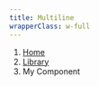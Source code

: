 ```yaml
---
title: Multiline
wrapperClass: w-full
---
```


<nav class="vv-breadcrumb 
            vv-breadcrumb--multiline" aria-label="breadcrumbs">
    <ol class="vv-breadcrumb__list">
        <li class="vv-breadcrumb__item">
            <a class="vv-breadcrumb__link" href="#">
                Home
            </a>
        </li>
        <li class="vv-breadcrumb__item">
            <a class="vv-breadcrumb__link" href="#">
                Library
            </a>
        </li>
        <li class="vv-breadcrumb__item-active" aria-current="page">
            My Component
        </li>
    </ol>
</nav>
